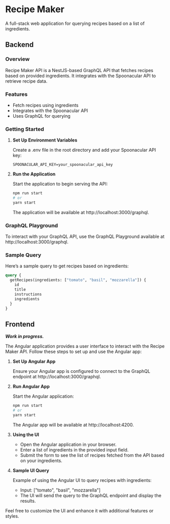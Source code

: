 # Recipe Maker

A full-stack web application for querying recipes based on a list of ingredients.

## Backend

### Overview

Recipe Maker API is a NestJS-based GraphQL API that fetches recipes based on provided ingredients. It integrates with the Spoonacular API to retrieve recipe data.

### Features

- Fetch recipes using ingredients
- Integrates with the Spoonacular API
- Uses GraphQL for querying

### Getting Started

1. **Set Up Environment Variables**

   Create a .env file in the root directory and add your Spoonacular API key:

   ```env
   SPOONACULAR_API_KEY=your_spoonacular_api_key
   ```

2. **Run the Application**

   Start the application to begin serving the API:

   ```bash
   npm run start
   # or
   yarn start
   ```

   The application will be available at http://localhost:3000/graphql.

### GraphQL Playground

To interact with your GraphQL API, use the GraphQL Playground available at http://localhost:3000/graphql.

### Sample Query

Here’s a sample query to get recipes based on ingredients:

```graphql
query {
  getRecipes(ingredients: ["tomato", "basil", "mozzarella"]) {
    id
    title
    instructions
    ingredients
  }
}
```


## Frontend

***Work in progress.***

The Angular application provides a user interface to interact with the Recipe Maker API. Follow these steps to set up and use the Angular app:

1. **Set Up Angular App**

   Ensure your Angular app is configured to connect to the GraphQL endpoint at http://localhost:3000/graphql.

2. **Run Angular App**

   Start the Angular application:

   ```bash
   npm run start
   # or
   yarn start
   ```

   The Angular app will be available at http://localhost:4200.

3. **Using the UI**

   - Open the Angular application in your browser.
   - Enter a list of ingredients in the provided input field.
   - Submit the form to see the list of recipes fetched from the API based on your ingredients.

4. **Sample UI Query**

   Example of using the Angular UI to query recipes with ingredients:

   - Input: ["tomato", "basil", "mozzarella"]
   - The UI will send the query to the GraphQL endpoint and display the results.

Feel free to customize the UI and enhance it with additional features or styles.